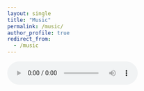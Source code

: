 ```yaml
---
layout: single
title: "Music"
permalink: /music/
author_profile: true
redirect_from:
  - /music
---
```


<audio controls>
 <source src="../files/music/Greed_newtake_1.mp3" type="audio/mpeg">
Your browser does not support the audio element.
</audio>

